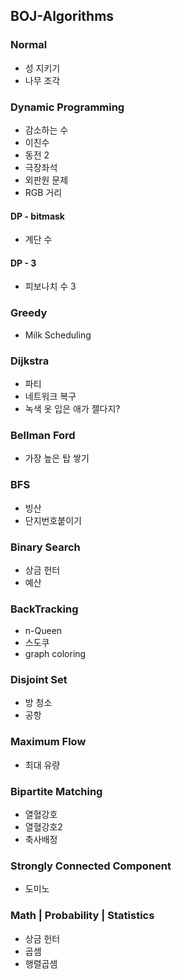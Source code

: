 ## BOJ-Algorithms

### Normal
- 성 지키기
- 나무 조각

### Dynamic Programming
- 감소하는 수  
- 이친수   
- 동전 2  
- 극장좌석  
- 외판원 문제
- RGB 거리

#### DP - bitmask
- 계단 수

#### DP - 3
- 피보나치 수 3

### Greedy
- Milk Scheduling

### Dijkstra 
- 파티  
- 네트워크 복구
- 녹색 옷 입은 애가 젤다지?

### Bellman Ford
- 가장 높은 탑 쌓기

### BFS
- 빙산  
- 단지번호붙이기

### Binary Search
- 상금 헌터  
- 예산

### BackTracking
- n-Queen  
- 스도쿠 
- graph coloring

### Disjoint Set
- 방 청소 
- 공항

### Maximum Flow
- 최대 유량

### Bipartite Matching
- 열혈강호  
- 열혈강호2
- 축사배정

### Strongly Connected Component
- 도미노

### Math | Probability | Statistics
- 상금 헌터
- 곱셈
- 행렬곱셈
